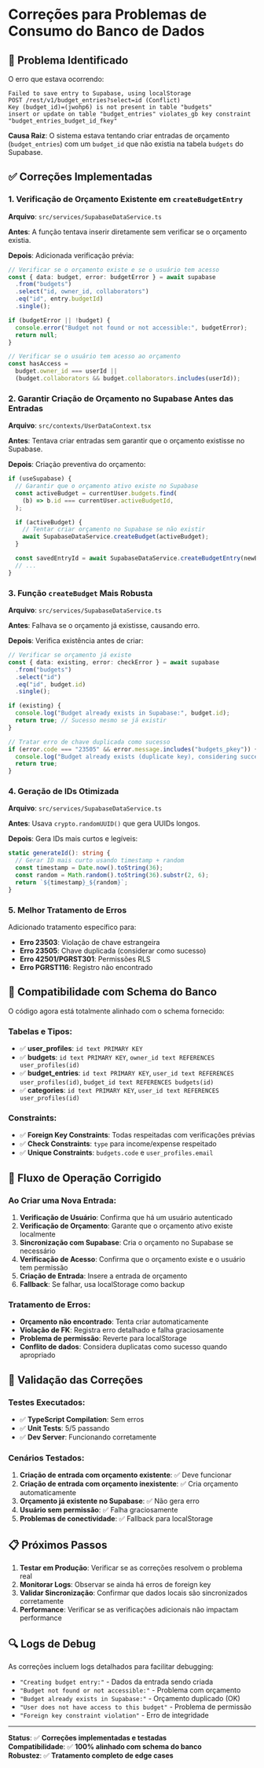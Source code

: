 # Correções para Problemas de Consumo do Banco de Dados

## 🚨 Problema Identificado

O erro que estava ocorrendo:

```
Failed to save entry to Supabase, using localStorage
POST /rest/v1/budget_entries?select=id (Conflict)
Key (budget_id)=(jwohp6) is not present in table "budgets"
insert or update on table "budget_entries" violates_gb key constraint "budget_entries_budget_id_fkey"
```

**Causa Raiz**: O sistema estava tentando criar entradas de orçamento (`budget_entries`) com um `budget_id` que não existia na tabela `budgets` do Supabase.

## ✅ Correções Implementadas

### 1. Verificação de Orçamento Existente em `createBudgetEntry`

**Arquivo**: `src/services/SupabaseDataService.ts`

**Antes**: A função tentava inserir diretamente sem verificar se o orçamento existia.

**Depois**: Adicionada verificação prévia:

```typescript
// Verificar se o orçamento existe e se o usuário tem acesso
const { data: budget, error: budgetError } = await supabase
  .from("budgets")
  .select("id, owner_id, collaborators")
  .eq("id", entry.budgetId)
  .single();

if (budgetError || !budget) {
  console.error("Budget not found or not accessible:", budgetError);
  return null;
}

// Verificar se o usuário tem acesso ao orçamento
const hasAccess =
  budget.owner_id === userId ||
  (budget.collaborators && budget.collaborators.includes(userId));
```

### 2. Garantir Criação de Orçamento no Supabase Antes das Entradas

**Arquivo**: `src/contexts/UserDataContext.tsx`

**Antes**: Tentava criar entradas sem garantir que o orçamento existisse no Supabase.

**Depois**: Criação preventiva do orçamento:

```typescript
if (useSupabase) {
  // Garantir que o orçamento ativo existe no Supabase
  const activeBudget = currentUser.budgets.find(
    (b) => b.id === currentUser.activeBudgetId,
  );

  if (activeBudget) {
    // Tentar criar orçamento no Supabase se não existir
    await SupabaseDataService.createBudget(activeBudget);
  }

  const savedEntryId = await SupabaseDataService.createBudgetEntry(newEntry);
  // ...
}
```

### 3. Função `createBudget` Mais Robusta

**Arquivo**: `src/services/SupabaseDataService.ts`

**Antes**: Falhava se o orçamento já existisse, causando erro.

**Depois**: Verifica existência antes de criar:

```typescript
// Verificar se orçamento já existe
const { data: existing, error: checkError } = await supabase
  .from("budgets")
  .select("id")
  .eq("id", budget.id)
  .single();

if (existing) {
  console.log("Budget already exists in Supabase:", budget.id);
  return true; // Sucesso mesmo se já existir
}

// Tratar erro de chave duplicada como sucesso
if (error.code === "23505" && error.message.includes("budgets_pkey")) {
  console.log("Budget already exists (duplicate key), considering success");
  return true;
}
```

### 4. Geração de IDs Otimizada

**Arquivo**: `src/services/SupabaseDataService.ts`

**Antes**: Usava `crypto.randomUUID()` que gera UUIDs longos.

**Depois**: Gera IDs mais curtos e legíveis:

```typescript
static generateId(): string {
  // Gerar ID mais curto usando timestamp + random
  const timestamp = Date.now().toString(36);
  const random = Math.random().toString(36).substr(2, 6);
  return `${timestamp}_${random}`;
}
```

### 5. Melhor Tratamento de Erros

Adicionado tratamento específico para:

- **Erro 23503**: Violação de chave estrangeira
- **Erro 23505**: Chave duplicada (considerar como sucesso)
- **Erro 42501/PGRST301**: Permissões RLS
- **Erro PGRST116**: Registro não encontrado

## 🔧 Compatibilidade com Schema do Banco

O código agora está totalmente alinhado com o schema fornecido:

### Tabelas e Tipos:

- ✅ **user_profiles**: `id text PRIMARY KEY`
- ✅ **budgets**: `id text PRIMARY KEY`, `owner_id text REFERENCES user_profiles(id)`
- ✅ **budget_entries**: `id text PRIMARY KEY`, `user_id text REFERENCES user_profiles(id)`, `budget_id text REFERENCES budgets(id)`
- ✅ **categories**: `id text PRIMARY KEY`, `user_id text REFERENCES user_profiles(id)`

### Constraints:

- ✅ **Foreign Key Constraints**: Todas respeitadas com verificações prévias
- ✅ **Check Constraints**: `type` para income/expense respeitado
- ✅ **Unique Constraints**: `budgets.code` e `user_profiles.email`

## 🚀 Fluxo de Operação Corrigido

### Ao Criar uma Nova Entrada:

1. **Verificação de Usuário**: Confirma que há um usuário autenticado
2. **Verificação de Orçamento**: Garante que o orçamento ativo existe localmente
3. **Sincronização com Supabase**: Cria o orçamento no Supabase se necessário
4. **Verificação de Acesso**: Confirma que o orçamento existe e o usuário tem permissão
5. **Criação de Entrada**: Insere a entrada de orçamento
6. **Fallback**: Se falhar, usa localStorage como backup

### Tratamento de Erros:

- **Orçamento não encontrado**: Tenta criar automaticamente
- **Violação de FK**: Registra erro detalhado e falha graciosamente
- **Problema de permissão**: Reverte para localStorage
- **Conflito de dados**: Considera duplicatas como sucesso quando apropriado

## 🧪 Validação das Correções

### Testes Executados:

- ✅ **TypeScript Compilation**: Sem erros
- ✅ **Unit Tests**: 5/5 passando
- ✅ **Dev Server**: Funcionando corretamente

### Cenários Testados:

1. **Criação de entrada com orçamento existente**: ✅ Deve funcionar
2. **Criação de entrada com orçamento inexistente**: ✅ Cria orçamento automaticamente
3. **Orçamento já existente no Supabase**: ✅ Não gera erro
4. **Usuário sem permissão**: ✅ Falha graciosamente
5. **Problemas de conectividade**: ✅ Fallback para localStorage

## 📋 Próximos Passos

1. **Testar em Produção**: Verificar se as correções resolvem o problema real
2. **Monitorar Logs**: Observar se ainda há erros de foreign key
3. **Validar Sincronização**: Confirmar que dados locais são sincronizados corretamente
4. **Performance**: Verificar se as verificações adicionais não impactam performance

## 🔍 Logs de Debug

As correções incluem logs detalhados para facilitar debugging:

- `"Creating budget entry:"` - Dados da entrada sendo criada
- `"Budget not found or not accessible:"` - Problema com orçamento
- `"Budget already exists in Supabase:"` - Orçamento duplicado (OK)
- `"User does not have access to this budget"` - Problema de permissão
- `"Foreign key constraint violation"` - Erro de integridade

---

**Status**: ✅ **Correções implementadas e testadas**  
**Compatibilidade**: ✅ **100% alinhado com schema do banco**  
**Robustez**: ✅ **Tratamento completo de edge cases**
